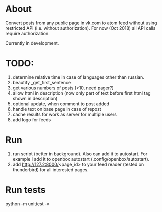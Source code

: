 # About
Convert posts from any public page in vk.com to atom feed without using restricted API (i.e. without authorization).
For now (Oct 2018) all API calls require authorization.

Currently in development.


# TODO:
1. determine relative time in case of languages other than russian.
1. beautify _get_first_sentence
1. get various numbers of posts (>10, need pager?)
1. allow html in description (now only part of text before first html tag shown in description)
1. optional update, when comment to post added
1. handle text on base page in case of repost
1. cache results for work as server for multiple users
1. add logo for feeds

# Run
1. run script (better in background). Also can add it to autostart. For example I add it to openbox autostart (.config/openbox/autostart).
1. add http://127.2:8000/<page_id> to your feed reader (tested on thunderbird) for all interested pages.

# Run tests
python -m unittest -v
